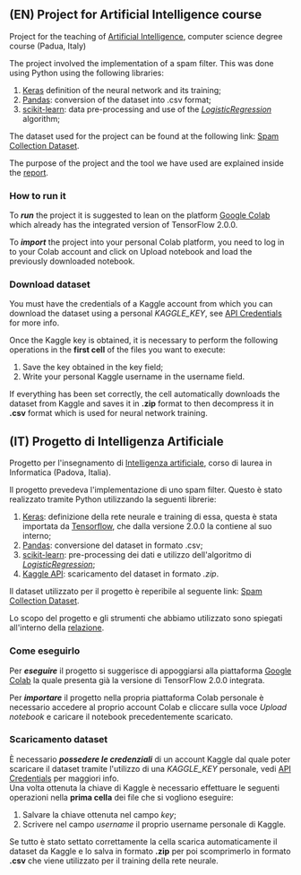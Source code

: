 ## (EN) Project for Artificial Intelligence course 
Project for the teaching of [Artificial Intelligence](https://en.didattica.unipd.it/off/2018/LM/SC/SC1176/000ZZ/SCP6076337/N0), computer science degree course (Padua, Italy)

The project involved the implementation of a spam filter. This was done using Python using the following libraries:
1. [Keras](https://keras.io/) definition of the neural network and its training;
2. [Pandas](https://pandas.pydata.org/): conversion of the dataset into .csv format;
3. [scikit-learn](https://scikit-learn.org/stable/): data pre-processing and use of the [*LogisticRegression*](https://en.wikipedia.org/wiki/Logistic_regression) algorithm;

The dataset used for the project can be found at the following link: [Spam Collection Dataset](https://www.kaggle.com/uciml/sms-spam-collection-dataset).

The purpose of the project and the tool we have used are explained inside the [report](https://github.com/FraCorti/AI_Project/blob/master/Relazione/Relazione.pdf). 

### How to run it
To ***run*** the project it is suggested to lean on the platform [Google Colab](https://colab.research.google.com/) which already has the integrated version of TensorFlow 2.0.0.

To ***import*** the project into your personal Colab platform, you need to log in to your Colab account and click on Upload notebook and load the previously downloaded notebook.

### Download dataset
You must have the credentials of a Kaggle account from which you can download the dataset using a personal *KAGGLE_KEY*, see [API Credentials](https://github.com/Kaggle/kaggle-api#api-credentials) for more info.

Once the Kaggle key is obtained, it is necessary to perform the following operations in the **first cell** of the files you want to execute:
1. Save the key obtained in the key field;
2. Write your personal Kaggle username in the username field.
   
If everything has been set correctly, the cell automatically downloads the dataset from Kaggle and saves it in **.zip** format to then decompress it in **.csv** format which is used for neural network training.

## (IT) Progetto di Intelligenza Artificiale 
Progetto per l'insegnamento di [Intelligenza artificiale](https://didattica.unipd.it/off/2018/LM/SC/SC1176/000ZZ/SCP6076337/N0), corso di laurea in Informatica (Padova, Italia).

Il progetto prevedeva l'implementazione di uno spam filter. Questo è stato realizzato tramite Python utilizzando la seguenti librerie: 
1. [Keras](https://keras.io/): definizione della rete neurale e training di essa, questa è stata importata da [Tensorflow](https://www.tensorflow.org/), che dalla versione 2.0.0 la contiene al suo interno;
2. [Pandas](https://pandas.pydata.org/): conversione del dataset in formato .csv;
3. [scikit-learn](https://scikit-learn.org/stable/): pre-processing dei dati e utilizzo dell'algoritmo di [*LogisticRegression*](https://en.wikipedia.org/wiki/Logistic_regression);
4. [Kaggle API](https://github.com/Kaggle/kaggle-api): scaricamento del dataset in formato *.zip*.

Il dataset utilizzato per il progetto è reperibile al seguente link: [Spam Collection Dataset](https://www.kaggle.com/uciml/sms-spam-collection-dataset).

Lo scopo del progetto e gli strumenti che abbiamo utilizzato sono spiegati all'interno della [relazione](https://github.com/FraCorti/AI_Project/blob/master/Relazione/Relazione.pdf). 

### Come eseguirlo 
Per ***eseguire*** il progetto si suggerisce di appoggiarsi alla  piattaforma [Google Colab](https://colab.research.google.com/) la quale presenta già la versione di TensorFlow 2.0.0 integrata.

Per ***importare*** il progetto nella propria piattaforma Colab personale è necessario accedere al proprio account Colab e cliccare sulla voce *Upload notebook* e caricare il notebook precedentemente scaricato. 

### Scaricamento dataset
È necessario ***possedere le credenziali*** di un account Kaggle dal quale poter scaricare il dataset tramite l'utilizzo di una *KAGGLE_KEY* personale, vedi [API Credentials](https://github.com/Kaggle/kaggle-api#api-credentials) per maggiori info.   
Una volta ottenuta la chiave di Kaggle è necessario effettuare le seguenti operazioni nella **prima cella** dei file che si vogliono eseguire: 
1. Salvare la chiave ottenuta nel campo *key*;
2. Scrivere nel campo *username* il proprio username personale di Kaggle. 
   
Se tutto è stato settato correttamente la cella scarica automaticamente il dataset da Kaggle e lo salva in formato **.zip** per poi scomprimerlo in formato **.csv** che viene utilizzato per il training della rete neurale.  